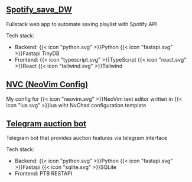 ## [Spotify_save_DW](https://github.com/akorzunin/Spotify_save_DW)

Fullstack web app to automate saving playlist with Spotify API

Tech stack:

- Backend: {{< icon "python.svg" >}}Python {{< icon "fastapi.svg" >}}Fastapi TinyDB
- Frontend: {{< icon "typescript.svg" >}}TypeScript {{< icon "react.svg" >}}React {{< icon "tailwind.svg" >}}Tailwind

## [NVC (NeoVim Config)](https://github.com/akorzunin/nvc)

My config for {{< icon "neovim.svg" >}}NeoVim text editor written in {{< icon "lua.svg" >}}lua
wiht NvChad configuration template


## [Telegram auction bot](https://github.com/akorzunin/telegram_auction_bot)

Telegram bot that provides auction features via telegram interface

Tech stack:

- Backend: {{< icon "python.svg" >}}Python {{< icon "fastapi.svg" >}}Fastapi {{< icon "sqlite.svg" >}}SQLite
- Frontend: PTB RESTAPI
